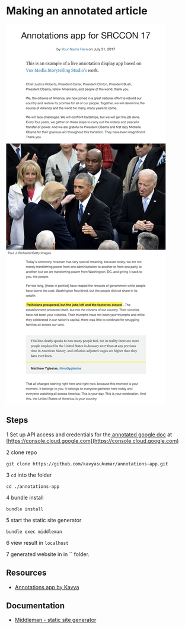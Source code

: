# Making an annotated article


![Annotated article](assets/Middleman_annotated_article_resized.png)


## Steps 

1 Set up API access and credentials for the[ annotated google doc](/what-is-opened-captions/annotations-in-google-doc.md) at [https://console.cloud.google.com](https://console.cloud.google.com)

2 clone repo

```bash![](/assets/Middleman_annotated_article_resized.png)
git clone https://github.com/kavyasukumar/annotations-app.git
```

3  `cd` into the folder

```
cd ./annotations-app
```

4 bundle install

```
bundle install
```

5 start the static site generator 
```
bundle exec middleman
```

6 view result in `localhost` 
<!-- add actual localhost url -->

7 generated website in in `` folder.



## Resources

- [Annotations app by Kavya](https://github.com/kavyasukumar/annotations-app)

## Documentation 

- [Middleman - static site generator](http://middlemanapp.com)